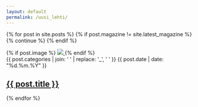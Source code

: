 ```yaml
---
layout: default
permalink: /uusi_lehti/
---
```

{% for post in site.posts %}
  {% if post.magazine != site.latest_magazine %}
    {% continue %}
  {% endif %}
  <article class="article-list__teaser teaser">
    {% if post.image %}
    <a href="{{ post.url | prepend: site.baseurl }}">
      <img class="teaser__image" src="{{ post.image | prepend: site.baseurl }}">
    </a>
    {% endif %}
    <div class="teaser__text">
      <span class="post-meta"><span class="post__category">{{ post.categories | join: ' ' | replace: '_', ' ' }}</span> {{ post.date | date: "%d.%m.%Y" }}</span>
      <h2>
        <a class="post-link" href="{{ post.url | prepend: site.baseurl }}">{{ post.title }}</a>
      </h2>
    </div>
  </article>
{% endfor %}
